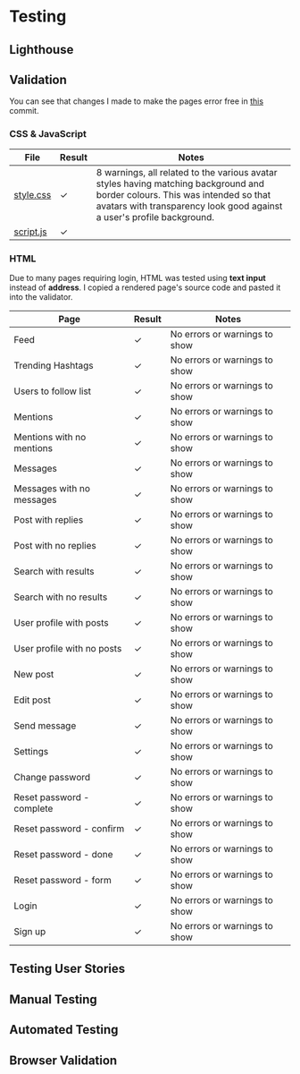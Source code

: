 # Testing

## Lighthouse
## Validation
You can see that changes I made to make the pages error free in [this]() commit.
### CSS & JavaScript
|File|Result|Notes|
|--|--|--|
|[style.css](https://github.com/paulio11/project-4/blob/main/static/css/style.css)|✓|8 warnings, all related to the various avatar styles having matching background and border colours. This was intended so that avatars with transparency look good against a user's profile background.|
|[script.js](https://github.com/paulio11/project-4/blob/main/static/js/script.js)|✓||

### HTML
Due to many pages requiring login, HTML was tested using **text input** instead of **address**. I copied a rendered page's source code and pasted it into the validator.

|Page|Result|Notes|
|--|--|--|
|Feed|✓|No errors or warnings to show|
|Trending Hashtags|✓|No errors or warnings to show|
|Users to follow list|✓|No errors or warnings to show|
|Mentions|✓|No errors or warnings to show|
|Mentions with no mentions|✓|No errors or warnings to show|
|Messages|✓|No errors or warnings to show|
|Messages with no messages|✓|No errors or warnings to show|
|Post with replies|✓|No errors or warnings to show|
|Post with no replies|✓|No errors or warnings to show|
|Search with results|✓|No errors or warnings to show|
|Search with no results|✓|No errors or warnings to show|
|User profile with posts|✓|No errors or warnings to show|
|User profile with no posts|✓|No errors or warnings to show|
|New post|✓|No errors or warnings to show|
|Edit post|✓|No errors or warnings to show|
|Send message|✓|No errors or warnings to show|
|Settings|✓|No errors or warnings to show|
|Change password|✓|No errors or warnings to show|
|Reset password - complete|✓|No errors or warnings to show|
|Reset password - confirm|✓|No errors or warnings to show|
|Reset password - done|✓|No errors or warnings to show|
|Reset password - form|✓|No errors or warnings to show|
|Login|✓|No errors or warnings to show|
|Sign up|✓|No errors or warnings to show|

## Testing User Stories
## Manual Testing
## Automated Testing
## Browser Validation